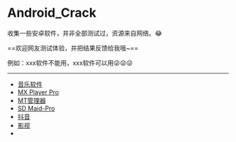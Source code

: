 # Android_Crack

收集一些安卓软件，并非全部测试过，资源来自网络。😂

==欢迎网友测试体验，并把结果反馈给我哦~==

例如：xxx软件不能用，xxx软件可以用😜😜😜

------

- [音乐软件](https://github.com/007ayong/Android_Crack/tree/master/music)
- [MX Player Pro](https://github.com/007ayong/Android_Crack/tree/master/MX_Player_Pro)
- [MT管理器](https://github.com/007ayong/Android_Crack/tree/master/MT%E7%AE%A1%E7%90%86%E5%99%A8)
- [SD Maid-Pro](https://github.com/007ayong/Android_Crack/tree/master/SD%20Maid-Pro)
- [抖音](https://github.com/007ayong/Android_Crack/tree/master/%E6%8A%96%E9%9F%B3)
- [影视](https://github.com/007ayong/Android_Crack/影视)
- 


